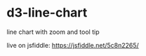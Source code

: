 # d3-line-chart
line chart with zoom and tool tip

live on jsfiddle: https://jsfiddle.net/5c8n2265/
